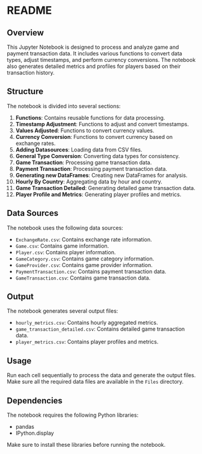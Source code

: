 
# README

## Overview
This Jupyter Notebook is designed to process and analyze game and payment transaction data. It includes various functions to convert data types, adjust timestamps, and perform currency conversions. The notebook also generates detailed metrics and profiles for players based on their transaction history.

## Structure
The notebook is divided into several sections:

1. **Functions**: Contains reusable functions for data processing.
2. **Timestamp Adjustment**: Functions to adjust and convert timestamps.
3. **Values Adjusted**: Functions to convert currency values.
4. **Currency Conversion**: Functions to convert currency based on exchange rates.
5. **Adding Datasources**: Loading data from CSV files.
6. **General Type Conversion**: Converting data types for consistency.
7. **Game Transaction**: Processing game transaction data.
8. **Payment Transaction**: Processing payment transaction data.
9. **Generating new DataFrames**: Creating new DataFrames for analysis.
10. **Hourly By Country**: Aggregating data by hour and country.
11. **Game Transaction Detailed**: Generating detailed game transaction data.
12. **Player Profile and Metrics**: Generating player profiles and metrics.

## Data Sources
The notebook uses the following data sources:
- `ExchangeRate.csv`: Contains exchange rate information.
- `Game.csv`: Contains game information.
- `Player.csv`: Contains player information.
- `GameCategory.csv`: Contains game category information.
- `GameProvider.csv`: Contains game provider information.
- `PaymentTransaction.csv`: Contains payment transaction data.
- `GameTransaction.csv`: Contains game transaction data.

## Output
The notebook generates several output files:
- `hourly_metrics.csv`: Contains hourly aggregated metrics.
- `game_transaction_detailed.csv`: Contains detailed game transaction data.
- `player_metrics.csv`: Contains player profiles and metrics.

## Usage
Run each cell sequentially to process the data and generate the output files. Make sure all the required data files are available in the `Files` directory.

## Dependencies
The notebook requires the following Python libraries:
- pandas
- IPython.display

Make sure to install these libraries before running the notebook.